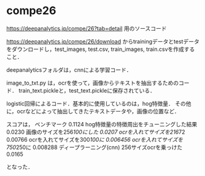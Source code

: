# compe26

https://deepanalytics.jp/compe/26?tab=detail
用のソースコード

https://deepanalytics.jp/compe/26/download
からtrainingデータとtestデータをダウンロードし，test_images, test.csv, train_images, train.csvを作成すること．

deepanalyticsフォルダは，cnnによる学習コード．

image_to_txt.py
は，ocrを使って，画像からテキストを抽出するためのコード．
train_text.pickleと，test_text.pickleに保存されている．


logistic回帰によるコード．基本的に使用しているのは，hog特徴量．
その他に，ocrなどによって抽出してきたテキストデータや，画像の位置など．

スコアは，
ベンチマーク 0.1124
hog特徴量の特徴周出をチューニングした結果 0.0230
画像のサイズを256*100にした 0.0207
ocrを入れてサイズを216*72 0.00766
ocrを入れてサイズを300*100に 0.006456
ocrを入れてサイズを750*250に 0.008288
ディープラーニング(cnn) 256サイズocrを乗っけた 0.0165

となった．